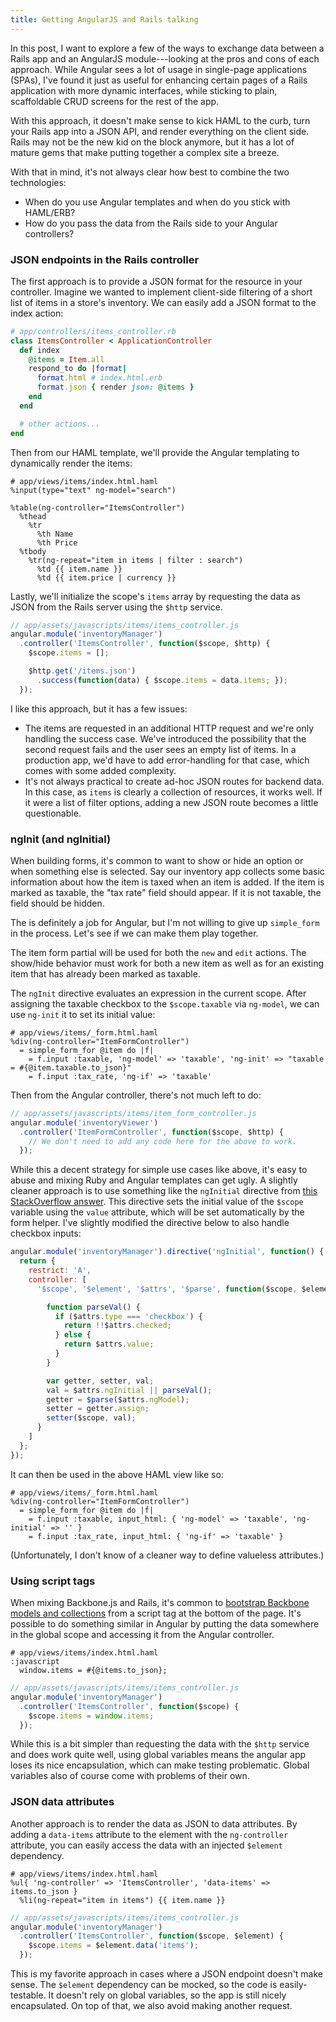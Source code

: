 ```yaml
---
title: Getting AngularJS and Rails talking
---
```


In this post, I want to explore a few of the ways to exchange data between
a Rails app and an AngularJS module---looking at the pros and cons of each
approach. While Angular sees a lot of usage in single-page applications (SPAs),
I've found it just as useful for enhancing certain pages of a Rails application
with more dynamic interfaces, while sticking to plain, scaffoldable CRUD screens for
the rest of the app.

<!--more-->

With this approach, it doesn't make sense to kick HAML to the curb, turn your
Rails app into a JSON API, and render everything on the client side. Rails may
not be the new kid on the block anymore, but it has a lot of mature
gems that make putting together a complex site a breeze.

With that in mind, it's not always clear how best to combine the two
technologies:

* When do you use Angular templates and when do you stick with HAML/ERB?
* How do you pass the data from the Rails side to your Angular controllers?


### JSON endpoints in the Rails controller

The first approach is to provide a JSON format for the resource in your
controller. Imagine we wanted to implement client-side filtering of
a short list of items in a store's inventory. We can easily add a JSON format
to the index action:

```ruby
# app/controllers/items_controller.rb
class ItemsController < ApplicationController
  def index
    @items = Item.all
    respond_to do |format|
      format.html # index.html.erb
      format.json { render json: @items }
    end
  end

  # other actions...
end
```

Then from our HAML template, we'll provide the Angular templating to
dynamically render the items:

```haml
# app/views/items/index.html.haml
%input(type="text" ng-model="search")

%table(ng-controller="ItemsController")
  %thead
    %tr
      %th Name
      %th Price
  %tbody
    %tr(ng-repeat="item in items | filter : search")
      %td {{ item.name }}
      %td {{ item.price | currency }}
```

Lastly, we'll initialize the scope's `items` array by requesting the data as
JSON from the Rails server using the `$http` service.

```javascript
// app/assets/javascripts/items/items_controller.js
angular.module('inventoryManager')
  .controller('ItemsController', function($scope, $http) {
    $scope.items = [];

    $http.get('/items.json')
      .success(function(data) { $scope.items = data.items; });
  });
```

I like this approach, but it has a few issues:

* The items are requested in an additional HTTP request and we're only handling
  the success case. We've introduced the possibility that the second request
  fails and the user sees an empty list of items. In a production app, we'd have
  to add error-handling for that case, which comes with some added complexity.
* It's not always practical to create ad-hoc JSON routes for backend data. In
  this case, as `items` is clearly a collection of resources, it works well. If
  it were a list of filter options, adding a new JSON route becomes a little
  questionable.

### ngInit (and ngInitial)

When building forms, it's common to want to show or hide an option or when
something else is selected. Say our inventory app collects some basic
information about how the item is taxed when an item is added. If the item is
marked as taxable, the "tax rate" field should appear. If it is not taxable,
the field should be hidden.

The is definitely a job for Angular, but I'm not willing to give up
`simple_form` in the process. Let's see if we can make them play together.

The item form partial will be used for both the `new` and `edit` actions. The
show/hide behavior must work for both a new item as well as for an existing item
that has already been marked as taxable.

The `ngInit` directive evaluates an expression in the current scope. After
assigning the taxable checkbox to the `$scope.taxable` via `ng-model`, we can
use `ng-init` it to set its initial value:

```haml
# app/views/items/_form.html.haml
%div(ng-controller="ItemFormController")
  = simple_form_for @item do |f|
    = f.input :taxable, 'ng-model' => 'taxable', 'ng-init' => "taxable = #{@item.taxable.to_json}"
    = f.input :tax_rate, 'ng-if' => 'taxable'
```

Then from the Angular controller, there's not much left to do:

```javascript
// app/assets/javascripts/items/item_form_controller.js
angular.module('inventoryViewer')
  .controller('ItemFormController', function($scope, $http) {
    // We don't need to add any code here for the above to work.
  });
```

While this a decent strategy for simple use cases like above, it's easy to
abuse and mixing Ruby and Angular templates can get ugly. A slightly cleaner
approach is to use something like the `ngInitial` directive from [this
StackOverflow answer][1]. This directive sets the initial value of the `$scope`
variable using the `value` attribute, which will be set automatically by the
form helper. I've slightly modified the directive below to also handle checkbox
inputs:

```javascript
angular.module('inventoryManager').directive('ngInitial', function() {
  return {
    restrict: 'A',
    controller: [
      '$scope', '$element', '$attrs', '$parse', function($scope, $element, $attrs, $parse) {

        function parseVal() {
          if ($attrs.type === 'checkbox') {
            return !!$attrs.checked;
          } else {
            return $attrs.value;
          }
        }

        var getter, setter, val;
        val = $attrs.ngInitial || parseVal();
        getter = $parse($attrs.ngModel);
        setter = getter.assign;
        setter($scope, val);
      }
    ]
  };
});
```

It can then be used in the above HAML view like so:

```haml
# app/views/items/_form.html.haml
%div(ng-controller="ItemFormController")
  = simple_form_for @item do |f|
    = f.input :taxable, input_html: { 'ng-model' => 'taxable', 'ng-initial' => '' }
    = f.input :tax_rate, input_html: { 'ng-if' => 'taxable' }
```

(Unfortunately, I don't know of a cleaner way to define valueless attributes.)

### Using script tags

When mixing Backbone.js and Rails, it's common to [bootstrap Backbone models
and collections][2] from a script tag at the bottom of the page. It's possible
to do something similar in Angular by putting the data somewhere in the global
scope and accessing it from the Angular controller.

```haml
# app/views/items/index.html.haml
:javascript
  window.items = #{@items.to_json};
```

```javascript
// app/assets/javascripts/items/items_controller.js
angular.module('inventoryManager')
  .controller('ItemsController', function($scope) {
    $scope.items = window.items;
  });
```

While this is a bit simpler than requesting the data with the `$http` service
and does work quite well, using global variables means the angular app loses
its nice encapsulation, which can make testing problematic. Global variables
also of course come with problems of their own.

### JSON data attributes

Another approach is to render the data as JSON to data attributes. By adding a
`data-items` attribute to the element with the `ng-controller` attribute, you
can easily access the data with an injected `$element` dependency.

```haml
# app/views/items/index.html.haml
%ul{ 'ng-controller' => 'ItemsController', 'data-items' => items.to_json }
  %li(ng-repeat="item in items") {{ item.name }}
```

```javascript
// app/assets/javascripts/items/items_controller.js
angular.module('inventoryManager')
  .controller('ItemsController', function($scope, $element) {
    $scope.items = $element.data('items');
  });
```

This is my favorite approach in cases where a JSON endpoint doesn't make sense.
The `$element` dependency can be mocked, so the code is easily-testable. It
doesn't rely on global variables, so the app is still nicely encapsulated. On top
of that, we also avoid making another request.

[1]: http://stackoverflow.com/a/17823590
[2]: http://backbonejs.org/#FAQ-bootstrap
